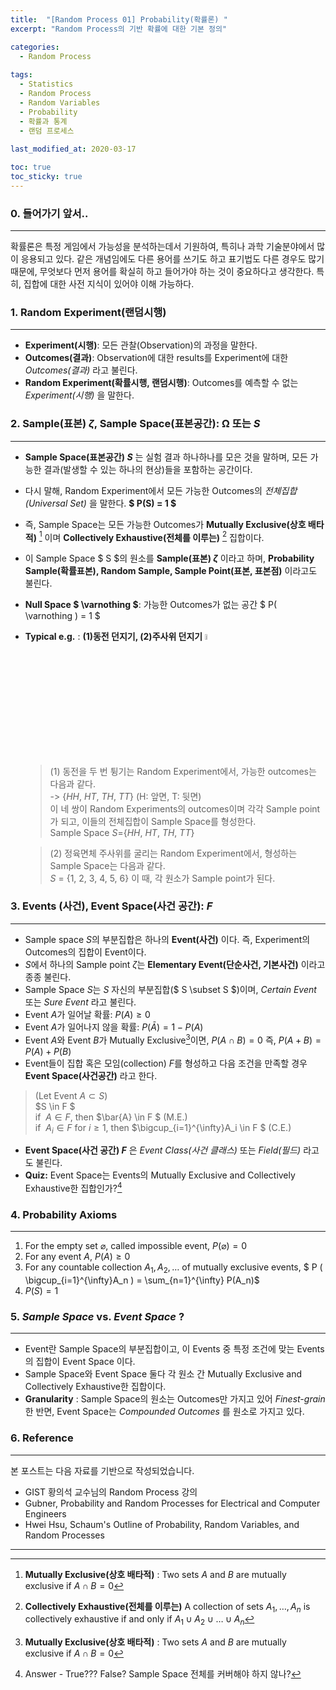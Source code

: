 ```yaml
---
title:  "[Random Process 01] Probability(확률론) "
excerpt: "Random Process의 기반 확률에 대한 기본 정의"

categories:
  - Random Process
  
tags:
  - Statistics
  - Random Process
  - Random Variables
  - Probability
  - 확률과 통계
  - 랜덤 프로세스
  
last_modified_at: 2020-03-17

toc: true
toc_sticky: true
---
```


### 0. **들어가기 앞서..**
---
확률론은 특정 게임에서 가능성을 분석하는데서 기원하여, 특히나 과학 기술분야에서 많이 응용되고 있다. 같은 개념임에도 다른 용어를 쓰기도 하고 표기법도 다른 경우도 많기 때문에, 무엇보다 먼저 용어를 확실히 하고 들어가야 하는 것이 중요하다고 생각한다. 특히, 집합에 대한 사전 지식이 있어야 이해 가능하다.   
   
   
### 1. Random Experiment(랜덤시행)
---
- **Experiment(시행)**: 모든 관찰(Observation)의 과정을 말한다.
- **Outcomes(결과)**: Observation에 대한 results를 Experiment에 대한 *Outcomes(결과)* 라고 불린다.
- **Random Experiment(확률시행, 랜덤시행)**: Outcomes를 예측할 수 없는 *Experiment(시행)* 을 말한다.   
   
   
   
### 2. Sample(표본) $\zeta$, Sample Space(표본공간): Ω 또는 $S$
---
- **Sample Space(표본공간) $S$** 는 실험 결과 하나하나를 모은 것을 말하며, 모든 가능한 결과(발생할 수 있는 하나의 현상)들을 포함하는 공간이다.
- 다시 말해, Random Experiment에서 모든 가능한 Outcomes의 *전체집합(Universal Set)* 을 말한다. **$ P(S) = 1 $** 
- 즉, Sample Space는 모든 가능한 Outcomes가 **Mutually Exclusive(상호 배타적)** [^ME] 이며 **Collectively Exhaustive(전체를 이루는)** [^CE] 집합이다.
- 이 Sample Space $ S $의 원소를 **Sample(표본) $\zeta$** 이라고 하며, **Probability Sample(확률표본), Random Sample, Sample Point(표본, 표본점)** 이라고도 불린다.
- **Null Space $ \varnothing $**: 가능한 Outcomes가 없는 공간 $ P( \varnothing ) = 1 $   
- **Typical e.g.** :  **(1)동전 던지기, (2)주사위 던지기**  <img src="https://image.flaticon.com/icons/svg/1715/1715535.svg" width="5%" height="5%" title="cointoss">

  > (1) 동전을 두 번 튕기는 Random Experiment에서, 가능한 outcomes는 다음과 같다.   
  > -> $\{HH,\ HT,\ TH,\ TT\}$ (H: 앞면, T: 뒷면)   
  > 이 네 쌍이 Random Experiments의 outcomes이며 각각 Sample point가 되고, 이들의 전체집합이 Sample Space를 형성한다.   
  > Sample Space $S =${$HH,\ HT,\ TH,\ TT$}   
  
  > (2) 정육면체 주사위를 굴리는 Random Experiment에서, 형성하는 Sample Space는 다음과 같다.   
  > $S$ = {1, 2, 3, 4, 5, 6}
  > 이 때, 각 원소가 Sample point가 된다.
   
[^ME]: **Mutually Exclusive(상호 배타적)** : Two sets $A$ and $B$ are mutually exclusive if $A\cap B=0$   
[^CE]: **Collectively Exhaustive(전체를 이루는)** A collection of sets $A_1,\ldots , A_n$ is collectively exhaustive if and only if $A_1\cup A_2 \cup \ldots \cup A_n$   
   
   
### 3. Events (사건), Event Space(사건 공간): $F$
---
- Sample space $S$의 부분집합은 하나의 **Event(사건)** 이다. 즉, Experiment의 Outcomes의 집합이 Event이다.
- $S$에서 하나의 Sample point $\zeta$는 **Elementary Event(단순사건, 기본사건)** 이라고 종종 불린다.
- Sample Space $S$는 $S$ 자신의 부분집합($ S \subset S $)이며, *Certain Event* 또는 *Sure Event* 라고 불린다.
- Event $A$가 일어날 확률: $P(A) \geq 0$
- Event $A$가 일어나지 않을 확률: $P(\bar{A}) = 1-P(A)$
- Event $A$와 Event $B$가 Mutually Exclusive[^ME]이면, $P(A \cap B) = 0$ 즉, $P(A+B) = P(A) + P(B)$
- Event들이 집합 혹은 모임(collection) $F$를 형성하고 다음 조건을 만족할 경우 **Event Space(사건공간)** 라고 한다.
> (Let Event $A \subset S$)   
> $S \in F $   
> if $\ A\in F$, then $\bar{A} \in F $ (M.E.)   
> if $\ A_i\in F$ for $i \ge 1$, then $\bigcup_{i=1}^{\infty}A_i  \in F $ (C.E.)   
- **Event Space(사건 공간) $F$** 은 *Event Class(사건 클래스)* 또는 *Field(필드)* 라고도 불린다.   
- **Quiz:** Event Space는 Events의 Mutually Exclusive and Collectively Exhaustive한 집합인가?[^Quiz]

[^Quiz]: Answer - True??? False? Sample Space 전체를 커버해야 하지 않나?
   
   
### 4. Probability Axioms
---
1. For the empty set $\varnothing$, called impossible event, $P(\varnothing)=0$
2. For any event $A$, $P(A) \geq 0$
3. For any countable collection $A_1, A_2, \ldots$ of mutually exclusive events, $ P ( \bigcup_{i=1}^{\infty}A_n ) = \sum_{n=1}^{\infty} P(A_n)$
4. $P(S) = 1$

### 5. *Sample Space* vs. *Event Space* ?
---
- Event란 Sample Space의 부분집합이고, 이 Events 중 특정 조건에 맞는 Events의 집합이 Event Space 이다.   
- Sample Space와 Event Space 둘다 각 원소 간 Mutually Exclusive and Collectively Exhaustive한 집합이다.
- **Granularity** : Sample Space의 원소는 Outcomes만 가지고 있어 *Finest-grain* 한 반면, Event Space는 *Compounded Outcomes* 를 원소로 가지고 있다.  
   
### 6. Reference
---
본 포스트는 다음 자료를 기반으로 작성되었습니다.
- GIST 황의석 교수님의 Random Process 강의
- Gubner, Probability and Random Processes for Electrical and Computer Engineers   
- Hwei Hsu, Schaum's Outline of Probability, Random Variables, and Random Processes   
   
   
---
